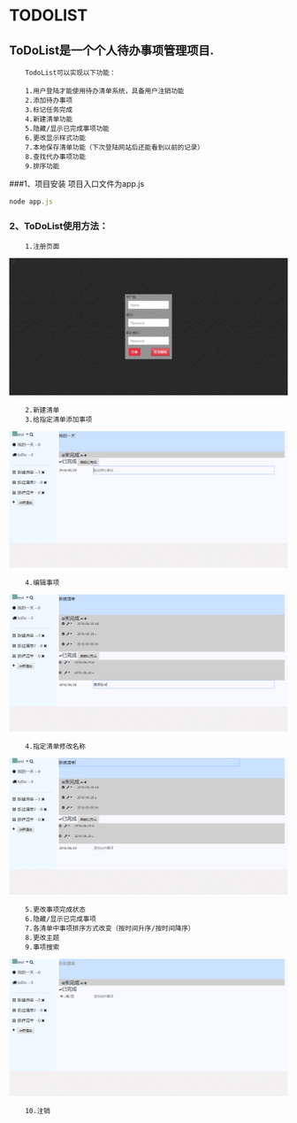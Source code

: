 TODOLIST
==========

## ToDoList是一个个人待办事项管理项目.

        TodoList可以实现以下功能：

        1.用户登陆才能使用待办清单系统，具备用户注销功能
        2.添加待办事项
        3.标记任务完成
        4.新建清单功能
        5.隐藏/显示已完成事项功能
        6.更改显示样式功能
        7.本地保存清单功能（下次登陆网站后还能看到以前的记录）
        8.查找代办事项功能
        9.排序功能

###1、项目安装
项目入口文件为app.js</br>

```js
node app.js
```

### 2、ToDoList使用方法：

        1.注册页面
![image](https://github.com/cyhfvg/WebToDo/blob/master/assests/images/register.png) </br>

        2.新建清单
        3.给指定清单添加事项
![image](https://github.com/cyhfvg/WebToDo/blob/master/assests/images/addThings.png) </br>

        4.编辑事项
![image](https://github.com/cyhfvg/WebToDo/blob/master/assests/images/editThings.png) </br>

        4.指定清单修改名称
![image](https://github.com/cyhfvg/WebToDo/blob/master/assests/images/editTable.png) </br>

        5.更改事项完成状态
        6.隐藏/显示已完成事项
        7.各清单中事项排序方式改变（按时间升序/按时间降序）
        8.更改主题
        9.事项搜索
![image](https://github.com/cyhfvg/WebToDo/blob/master/assests/images/search.png) </br>

        10.注销
